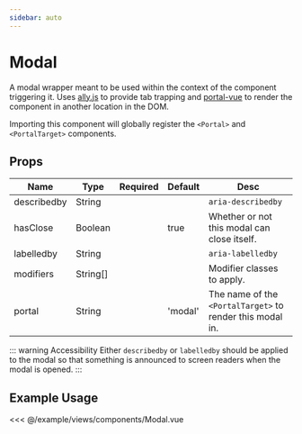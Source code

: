 ```yaml
---
sidebar: auto
---
```


# Modal

A modal wrapper meant to be used within the context of the component triggering it. Uses [ally.js](https://allyjs.io/api/maintain/tab-focus.html) to provide tab trapping and [portal-vue](https://portal-vue.linusb.org/) to render the component in another location in the DOM.

Importing this component will globally register the `<Portal>` and `<PortalTarget>` components.

## Props
| Name        | Type     | Required | Default | Desc |
| ---         | ---      | ---      | ---     | ---  |
| describedby | String   |          |         | `aria-describedby` |
| hasClose    | Boolean  |          | true    | Whether or not this modal can close itself. |
| labelledby  | String   |          |         | `aria-labelledby`  |
| modifiers   | String[] |          |         | Modifier classes to apply. |
| portal      | String   |          | 'modal' | The name of the `<PortalTarget>` to render this modal in. |

::: warning Accessibility
Either `describedby` or `labelledby` should be applied to the modal so that something is announced to screen readers when the modal is opened.
:::

## Example Usage

<<< @/example/views/components/Modal.vue
